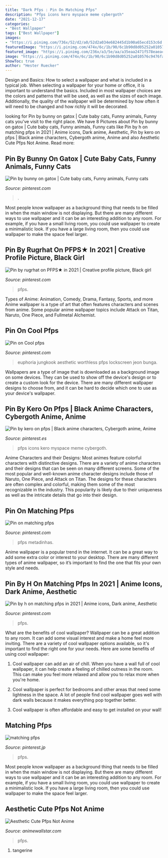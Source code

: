 ```yaml
---
title: "Dark Pfps : Pin On Matching Pfps"
description: "Pfps icons kero myspace meme cybergoth"
date: "2021-12-17"
categories:
- "Best Wallpaper"
tags: ["Best Wallpaper"]
images:
- "https://i.pinimg.com/736x/52/d2/a0/52d2a034e682445d1b90a65ecd153c6d.jpg"
featuredImage: "https://i.pinimg.com/474x/6c/1b/90/6c1b90d8d05252a010576c9476fa7861.jpg"
featured_image: "https://i.pinimg.com/236x/a3/5e/aa/a35eaa2471f578eaeacec084426e836d.jpg"
image: "https://i.pinimg.com/474x/6c/1b/90/6c1b90d8d05252a010576c9476fa7861.jpg"
ShowToc: true
author: "Hester Ruecker"
---
```



Design and Basics: How to select a wallpaper and what is included in a typical job.
When selecting a wallpaper for your home or office, it is important to understand the basics. Included in most wallpaper choices are the colors and patterns that will be used, as well as the sizes of each image. Additionally, the quality of the wallpaper will be determined by how often it will need to be changed and how richly it will be decorated.

	

		
looking for Pin by bunny on gatox | Cute baby cats, Funny animals, Funny cats you've visit to the right place. We have 8 Pictures about Pin by bunny on gatox | Cute baby cats, Funny animals, Funny cats like Pin by h on matching pfps in 2021 | Anime icons, Dark anime, Aesthetic, Pin by kero on pfps | Black anime characters, Cybergoth anime, Anime and also Aesthetic Cute Pfps Not Anime. Read more:
		
    
## Pin By Bunny On Gatox | Cute Baby Cats, Funny Animals, Funny Cats

<img loading=lazy src="https://i.pinimg.com/736x/1d/bb/a5/1dbba5171e7dc4642a3d51f56d20060d.jpg" onerror="this.onerror=null;this.src='https://tse3.mm.bing.net/th?id=OIP.1RDtKYVhlMTQiD3Rqxb2uAHaHW&amp;pid=15.1';" alt="Pin by bunny on gatox | Cute baby cats, Funny animals, Funny cats">

_Source: pinterest.com_

>. 

	

Most people know wallpaper as a background thing that needs to be filled in when the main window is not displaying. But there are many different ways to use wallpaper and it can be an interesting addition to any room. For example, if you have a small living room, you could use wallpaper to create a minimalistic look. If you have a large living room, then you could use wallpaper to make the space feel larger.

    
## Pin By Rugrhat On PFPS★ In 2021 | Creative Profile Picture, Black Girl

<img loading=lazy src="https://i.pinimg.com/736x/ab/b2/f8/abb2f852dce9dffc0c451e017eb6b631.jpg" onerror="this.onerror=null;this.src='https://tse2.mm.bing.net/th?id=OIP.tiIMqi2bQpwgB9rM1rjHYwHaHU&amp;pid=15.1';" alt="Pin by rugrhat on PFPS★ in 2021 | Creative profile picture, Black girl">

_Source: pinterest.com_

>pfps. 

	

Types of Anime: Animation, Comedy, Drama, Fantasy, Sports, and more
Anime wallpaper is a type of art that often features characters and scenes from anime. Some popular anime wallpaper topics include Attack on Titan, Naruto, One Piece, and Fullmetal Alchemist.

    
## Pin On Cool Pfps

<img loading=lazy src="https://i.pinimg.com/474x/6c/1b/90/6c1b90d8d05252a010576c9476fa7861.jpg" onerror="this.onerror=null;this.src='https://tse3.mm.bing.net/th?id=OIP.fwk-uRrsqcKwciPoh330HwAAAA&amp;pid=15.1';" alt="Pin on Cool pfps">

_Source: pinterest.com_

>euphoria jungkook aesthetic worthless pfps lockscreen jeon bunga. 

	

Wallpapers are a type of image that is downloaded as a background image on some devices. They can be used to show off the device's design or to create a custom look for the device. There are many different wallpaper designs to choose from, and it can be hard to decide which one to use as your device's wallpaper.

    
## Pin By Kero On Pfps | Black Anime Characters, Cybergoth Anime, Anime

<img loading=lazy src="https://i.pinimg.com/736x/52/d2/a0/52d2a034e682445d1b90a65ecd153c6d.jpg" onerror="this.onerror=null;this.src='https://tse1.mm.bing.net/th?id=OIP.8AFHNsJVPGk7JNuGzdGyKQHaIF&amp;pid=15.1';" alt="Pin by kero on pfps | Black anime characters, Cybergoth anime, Anime">

_Source: pinterest.es_

>pfps icons kero myspace meme cybergoth. 

	

Anime Characters and their Designs: Most animes feature colorful characters with distinctive designs.
There are a variety of anime characters and their designs that can be seen on many different screens. Some of the most popular and well-known anime character designs include those of Naruto, One Piece, and Attack on Titan. The designs for these characters are often complex and colorful, making them some of the most recognizable in the industry. This popularity is likely due to their uniqueness as well as the intricate details that go into their design.

    
## Pin On Matching Pfps

<img loading=lazy src="https://i.pinimg.com/736x/87/1f/9b/871f9bc9d2740926231977aed556abeb.jpg" onerror="this.onerror=null;this.src='https://tse4.mm.bing.net/th?id=OIP.gfIVQvUakaKF7joVXnUUvwAAAA&amp;pid=15.1';" alt="Pin on matching pfps">

_Source: pinterest.com_

>pfps metadinhas. 

	

Anime wallpaper is a popular trend in the internet. It can be a great way to add some extra color or interest to your desktop. There are many different types of anime wallpaper, so it’s important to find the one that fits your own style and needs.

    
## Pin By H On Matching Pfps In 2021 | Anime Icons, Dark Anime, Aesthetic

<img loading=lazy src="https://i.pinimg.com/736x/07/b9/8a/07b98aba1e7815a71ba7c303ee269b3f.jpg" onerror="this.onerror=null;this.src='https://tse2.mm.bing.net/th?id=OIP.op7VL13PdTSxBMvedQvbdAHaHa&amp;pid=15.1';" alt="Pin by h on matching pfps in 2021 | Anime icons, Dark anime, Aesthetic">

_Source: pinterest.com_

>pfps. 

	

What are the benefits of cool wallpaper?
Wallpaper can be a great addition to any room. It can add some visual interest and make a home feel more inviting. There are a variety of cool wallpaper options available, so it's important to find the right one for your needs. Here are some benefits of using cool wallpaper: 
1. Cool wallpaper can add an air of chill. When you have a wall full of cool wallpaper, it can help create a feeling of chilled outness in the room. This can make you feel more relaxed and allow you to relax more when you're home. 

2. Cool wallpaper is perfect for bedrooms and other areas that need some lightness in the space. A lot of people find cool wallpaper goes well with dark walls because it makes everything pop together better. 

3. Cool wallpaper is often affordable and easy to get installed on your wall!

    
## Matching Pfps

<img loading=lazy src="https://i.pinimg.com/236x/a3/5e/aa/a35eaa2471f578eaeacec084426e836d.jpg" onerror="this.onerror=null;this.src='https://tse4.mm.bing.net/th?id=OIP._xNy6PBGMNRjlmm0JrpZaAAAAA&amp;pid=15.1';" alt="matching pfps">

_Source: pinterest.jp_

>pfps. 

	

Most people know wallpaper as a background thing that needs to be filled in when the main window is not displaying. But there are many different ways to use wallpaper and it can be an interesting addition to any room. For example, if you have a small living room, you could use wallpaper to create a minimalistic look. If you have a large living room, then you could use wallpaper to make the space feel larger.

    
## Aesthetic Cute Pfps Not Anime

<img loading=lazy src="https://i.pinimg.com/originals/4f/71/00/4f7100ebfa14d17e0b3f2ee6966d60ee.jpg" onerror="this.onerror=null;this.src='https://tse1.mm.bing.net/th?id=OIP.zmYLcOMSpotr8d7V2qV7YwHaHa&amp;pid=15.1';" alt="Aesthetic Cute Pfps Not Anime">

_Source: animewallstar.com_

>pfps. 

	

1. tangerine 

